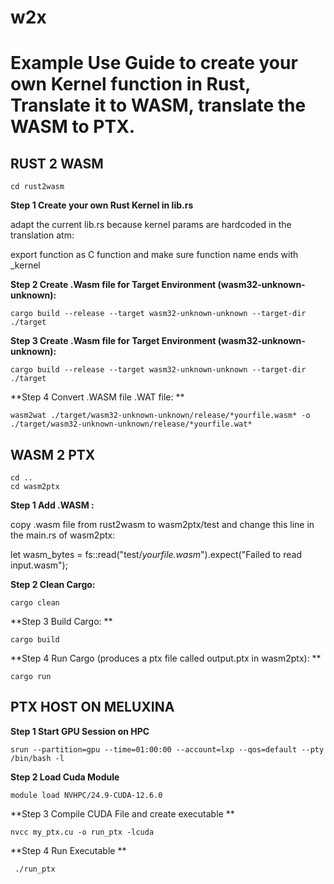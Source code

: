 # w2x

# Example Use Guide to create your own Kernel function in Rust, Translate it to WASM, translate the WASM to PTX.


## RUST 2 WASM

`cd rust2wasm`

**Step 1  Create your own Rust Kernel in lib.rs**

adapt the current lib.rs because kernel params are hardcoded in the translation atm:

export function as C function and make sure function name ends with _kernel

**Step 2  Create .Wasm file for Target Environment (wasm32-unknown-unknown):**

`cargo build --release --target wasm32-unknown-unknown --target-dir ./target`

**Step 3  Create .Wasm file for Target Environment (wasm32-unknown-unknown):**

`cargo build --release --target wasm32-unknown-unknown --target-dir ./target`

**Step 4  Convert .WASM file .WAT file:  **          

`wasm2wat ./target/wasm32-unknown-unknown/release/*yourfile.wasm* -o ./target/wasm32-unknown-unknown/release/*yourfile.wat*`


## WASM 2 PTX

```
cd ..
cd wasm2ptx
```

**Step 1  Add .WASM :**

copy .wasm file from rust2wasm to wasm2ptx/test and change this line in the main.rs of wasm2ptx:

let wasm_bytes = fs::read("test/*yourfile.wasm*").expect("Failed to read input.wasm");

**Step 2  Clean Cargo:**

`cargo clean`

**Step 3  Build Cargo:     **  

`cargo build`

**Step 4  Run Cargo (produces a ptx file called output.ptx in wasm2ptx):   **     

`cargo run`


## PTX HOST ON MELUXINA

**Step 1  Start GPU Session on HPC**

`srun --partition=gpu --time=01:00:00 --account=lxp --qos=default --pty /bin/bash -l`

**Step 2 Load Cuda Module**

`module load NVHPC/24.9-CUDA-12.6.0`

**Step 3 Compile CUDA File and create executable        **

`nvcc my_ptx.cu -o run_ptx -lcuda`

**Step 4 Run Executable     **

` ./run_ptx`